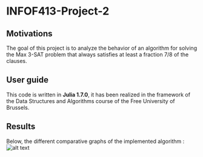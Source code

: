 # INFOF413-Project-2

## Motivations
The goal of this project is to analyze the behavior of an algorithm for solving the Max 3-SAT problem that always satisfies at least a fraction 7/8 of the clauses.

## User guide
This code is written in **Julia 1.7.0**, it has been realized in the framework of the Data Structures and Algorithms course of the Free University of Brussels.

## Results
Below, the different comparative graphs of the implemented algorithm :
![alt text](https://raw.githubusercontent.com/jbaudru/INFOF413-Project-2/master/img/results1.png?token=AH356QIVZSX7EMFWSROGOSTBVZIJG)

